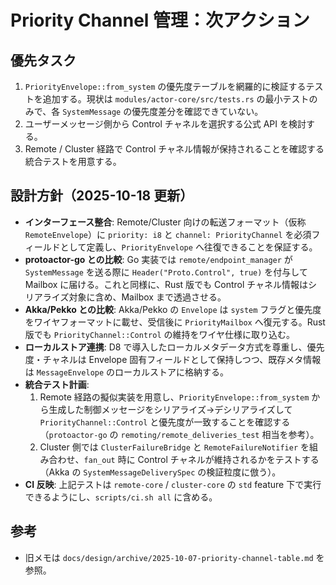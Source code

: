 # Priority Channel 管理：次アクション

## 優先タスク
1. `PriorityEnvelope::from_system` の優先度テーブルを網羅的に検証するテストを追加する。現状は `modules/actor-core/src/tests.rs` の最小テストのみで、各 `SystemMessage` の優先度差分を確認できていない。
2. ユーザーメッセージ側から Control チャネルを選択する公式 API を検討する。
3. Remote / Cluster 経路で Control チャネル情報が保持されることを確認する統合テストを用意する。

## 設計方針（2025-10-18 更新）
- **インターフェース整合**: Remote/Cluster 向けの転送フォーマット（仮称 `RemoteEnvelope`）に `priority: i8` と `channel: PriorityChannel` を必須フィールドとして定義し、`PriorityEnvelope` へ往復できることを保証する。
- **protoactor-go との比較**: Go 実装では `remote/endpoint_manager` が `SystemMessage` を送る際に `Header("Proto.Control", true)` を付与して Mailbox に届ける。これと同様に、Rust 版でも Control チャネル情報はシリアライズ対象に含め、Mailbox まで透過させる。
- **Akka/Pekko との比較**: Akka/Pekko の `Envelope` は `system` フラグと優先度をワイヤフォーマットに載せ、受信後に `PriorityMailbox` へ復元する。Rust 版でも `PriorityChannel::Control` の維持をワイヤ仕様に取り込む。
- **ローカルストア連携**: D8 で導入したローカルメタデータ方式を尊重し、優先度・チャネルは Envelope 固有フィールドとして保持しつつ、既存メタ情報は `MessageEnvelope` のローカルストアに格納する。
- **統合テスト計画**:
  1. Remote 経路の擬似実装を用意し、`PriorityEnvelope::from_system` から生成した制御メッセージをシリアライズ→デシリアライズして `PriorityChannel::Control` と優先度が一致することを確認する（`protoactor-go` の `remoting/remote_deliveries_test` 相当を参考）。
  2. Cluster 側では `ClusterFailureBridge` と `RemoteFailureNotifier` を組み合わせ、`fan_out` 時に Control チャネルが維持されるかをテストする（Akka の `SystemMessageDeliverySpec` の検証粒度に倣う）。
- **CI 反映**: 上記テストは `remote-core` / `cluster-core` の `std` feature 下で実行できるようにし、`scripts/ci.sh all` に含める。

## 参考
- 旧メモは `docs/design/archive/2025-10-07-priority-channel-table.md` を参照。
